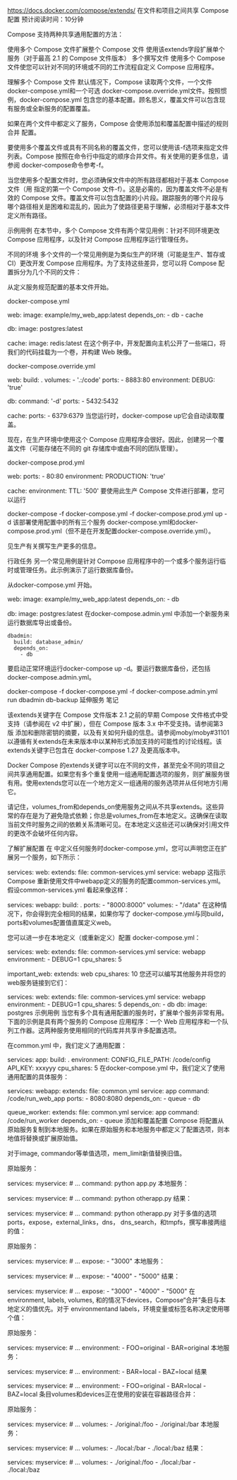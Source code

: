 https://docs.docker.com/compose/extends/
在文件和项目之间共享 Compose 配置
预计阅读时间：10分钟

Compose 支持两种共享通用配置的方法：

使用多个 Compose 文件扩展整个 Compose 文件
使用该extends字段扩展单个服务（对于最高 2.1 的 Compose 文件版本）
多个撰写文件
使用多个 Compose 文件使您可以针对不同的环境或不同的工作流程自定义 Compose 应用程序。

理解多个 Compose 文件
默认情况下，Compose 读取两个文件，一个文件docker-compose.yml和一个可选 docker-compose.override.yml文件。按照惯例，docker-compose.yml 包含您的基本配置。顾名思义，覆盖文件可以包含现有服务或全新服务的配置覆盖。

如果在两个文件中都定义了服务，Compose 会使用添加和覆盖配置中描述的规则合并 配置。

要使用多个覆盖文件或具有不同名称的覆盖文件，您可以使用该-f选项来指定文件列表。Compose 按照在命令行中指定的顺序合并文件。有关使用的更多信息，请参阅 docker-compose命令参考-f。

当您使用多个配置文件时，您必须确保文件中的所有路径都相对于基本 Compose 文件（用 指定的第一个 Compose 文件-f）。这是必需的，因为覆盖文件不必是有效的 Compose 文件。覆盖文件可以包含配置的小片段。跟踪服务的哪个片段与哪个路径相关是困难和混乱的，因此为了使路径更易于理解，必须相对于基本文件定义所有路径。

示例用例
在本节中，多个 Compose 文件有两个常见用例：针对不同环境更改 Compose 应用程序，以及针对 Compose 应用程序运行管理任务。

不同的环境
多个文件的一个常见用例是为类似生产的环境（可能是生产、暂存或 CI）更改开发 Compose 应用程序。为了支持这些差异，您可以将 Compose 配置拆分为几个不同的文件：

从定义服务规范配置的基本文件开始。

docker-compose.yml

web:
  image: example/my_web_app:latest
  depends_on:
    - db
    - cache

db:
  image: postgres:latest

cache:
  image: redis:latest
在这个例子中，开发配置向主机公开了一些端口，将我们的代码挂载为一个卷，并构建 Web 映像。

docker-compose.override.yml

web:
  build: .
  volumes:
    - '.:/code'
  ports:
    - 8883:80
  environment:
    DEBUG: 'true'

db:
  command: '-d'
  ports:
    - 5432:5432

cache:
  ports:
    - 6379:6379
当您运行时，docker-compose up它会自动读取覆盖。

现在，在生产环境中使用这个 Compose 应用程序会很好。因此，创建另一个覆盖文件（可能存储在不同的 git 存储库中或由不同的团队管理）。

docker-compose.prod.yml

web:
  ports:
    - 80:80
  environment:
    PRODUCTION: 'true'

cache:
  environment:
    TTL: '500'
要使用此生产 Compose 文件进行部署，您可以运行

 docker-compose -f docker-compose.yml -f docker-compose.prod.yml up -d
该部署使用配置中的所有三个服务 docker-compose.yml和docker-compose.prod.yml（但不是在开发配置docker-compose.override.yml）。

见生产有关撰写生产更多的信息。

行政任务
另一个常见用例是针对 Compose 应用程序中的一个或多个服务运行临时或管理任务。此示例演示了运行数据库备份。

从docker-compose.yml 开始。

web:
  image: example/my_web_app:latest
  depends_on:
    - db

db:
  image: postgres:latest
在docker-compose.admin.yml 中添加一个新服务来运行数据库导出或备份。

    dbadmin:
      build: database_admin/
      depends_on:
        - db
要启动正常环境运行docker-compose up -d。要运行数据库备份，还包括docker-compose.admin.yml。

 docker-compose -f docker-compose.yml -f docker-compose.admin.yml \
  run dbadmin db-backup
延伸服务
笔记

该extends关键字在 Compose 文件版本 2.1 之前的早期 Compose 文件格式中受支持（请参阅在 v2 中扩展），但在 Compose 版本 3.x 中不受支持。请参阅第3 版 添加和删​​除密钥的摘要，以及有关如何升级的信息。请参阅moby/moby#31101以遵循有关extends在未来版本中以某种形式添加支持的可能性的讨论线程。该extends关键字已包含在 docker-compose 1.27 及更高版本中。

Docker Compose 的extends关键字可以在不同的文件，甚至完全不同的项目之间共享通用配置。如果您有多个重复使用一组通用配置选项的服务，则扩展服务很有用。使用extends您可以在一个地方定义一组通用的服务选项并从任何地方引用它。

请记住，volumes_from和depends_on使用服务之间从不共享extends。这些异常的存在是为了避免隐式依赖；你总是volumes_from在本地定义。这确保在读取当前文件时服务之间的依赖关系清晰可见。在本地定义这些还可以确保对引用文件的更改不会破坏任何内容。

了解扩展配置
在 中定义任何服务时docker-compose.yml，您可以声明您正在扩展另一个服务，如下所示：

services:
  web:
    extends:
      file: common-services.yml
      service: webapp
这指示 Compose 重新使用文件中webapp定义的服务的配置common-services.yml。假设common-services.yml 看起来像这样：

services:
  webapp:
    build: .
    ports:
      - "8000:8000"
    volumes:
      - "/data"
在这种情况下，你会得到完全相同的结果，如果你写了 docker-compose.yml与同build，ports和volumes配置值直属定义web。

您可以进一步在本地定义（或重新定义）配置 docker-compose.yml：

services:
  web:
    extends:
      file: common-services.yml
      service: webapp
    environment:
      - DEBUG=1
    cpu_shares: 5

  important_web:
    extends: web
    cpu_shares: 10
您还可以编写其他服务并将您的web服务链接到它们：

services:
  web:
    extends:
      file: common-services.yml
      service: webapp
    environment:
      - DEBUG=1
    cpu_shares: 5
    depends_on:
      - db
  db:
    image: postgres
示例用例
当您有多个具有通用配置的服务时，扩展单个服务非常有用。下面的示例是具有两个服务的 Compose 应用程序：一个 Web 应用程序和一个队列工作器。这两种服务使用相同的代码库并共享许多配置选项。

在common.yml 中，我们定义了通用配置：

services:
  app:
    build: .
    environment:
      CONFIG_FILE_PATH: /code/config
      API_KEY: xxxyyy
    cpu_shares: 5
在docker-compose.yml 中，我们定义了使用通用配置的具体服务：

services:
  webapp:
    extends:
      file: common.yml
      service: app
    command: /code/run_web_app
    ports:
      - 8080:8080
    depends_on:
      - queue
      - db

  queue_worker:
    extends:
      file: common.yml
      service: app
    command: /code/run_worker
    depends_on:
      - queue
添加和覆盖配置
Compose 将配置从原始服务复制到本地服务。如果在原始服务和本地服务中都定义了配置选项，则本地值将替换或扩展原始值。

对于image, commandor等单值选项，mem_limit新值替换旧值。

原始服务：

services:
  myservice:
    # ...
    command: python app.py
本地服务：

services:
  myservice:
    # ...
    command: python otherapp.py
结果：

services:
  myservice:
    # ...
    command: python otherapp.py
对于多值的选项 ports，expose，external_links，dns， dns_search，和tmpfs，撰写串接两组的值：

原始服务：

services:
  myservice:
    # ...
    expose:
      - "3000"
本地服务：

services:
  myservice:
    # ...
    expose:
      - "4000"
      - "5000"
结果：

services:
  myservice:
    # ...
    expose:
      - "3000"
      - "4000"
      - "5000"
在environment, labels, volumes, 和的情况下devices，Compose“合并”条目与本地定义的值优先。对于 environmentand labels，环境变量或标签名称决定使用哪个值：

原始服务：

services:
  myservice:
    # ...
    environment:
      - FOO=original
      - BAR=original
本地服务：

services:
  myservice:
    # ...
    environment:
      - BAR=local
      - BAZ=local
结果

services:
  myservice:
    # ...
    environment:
      - FOO=original
      - BAR=local
      - BAZ=local
条目volumes和devices正在使用的安装在容器路径合并：

原始服务：

services:
  myservice:
    # ...
    volumes:
      - ./original:/foo
      - ./original:/bar
本地服务：

services:
  myservice:
    # ...
    volumes:
      - ./local:/bar
      - ./local:/baz
结果：

services:
  myservice:
    # ...
    volumes:
      - ./original:/foo
      - ./local:/bar
      - ./local:/baz